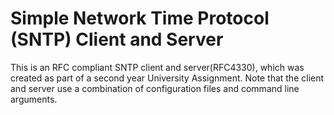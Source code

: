 # Simple Network Time Protocol (SNTP) Client and Server

This is an RFC compliant SNTP client and server(RFC4330), which was created as part of a second year University Assignment.
Note that the client and server use a combination of configuration files and command line arguments.

